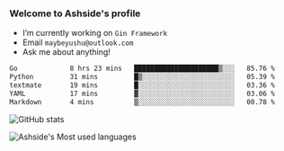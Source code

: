 ### Welcome to Ashside's profile

- I’m currently working on `Gin Framework`
- Email `maybeyushu@outlook.com`
- Ask me about anything!

<!--START_SECTION:waka-->

```txt
Go             8 hrs 23 mins   █████████████████████▒░░░   85.76 %
Python         31 mins         █▒░░░░░░░░░░░░░░░░░░░░░░░   05.39 %
textmate       19 mins         █░░░░░░░░░░░░░░░░░░░░░░░░   03.36 %
YAML           17 mins         ▓░░░░░░░░░░░░░░░░░░░░░░░░   03.06 %
Markdown       4 mins          ▒░░░░░░░░░░░░░░░░░░░░░░░░   00.78 %
```

<!--END_SECTION:waka-->

![GitHub stats](https://github-readme-stats.vercel.app/api?username=Ashside)

![Ashside's Most used languages](https://github-readme-stats.vercel.app/api/top-langs/?username=Ashside&layout=compact&hide_border=true&langs_count=10)


